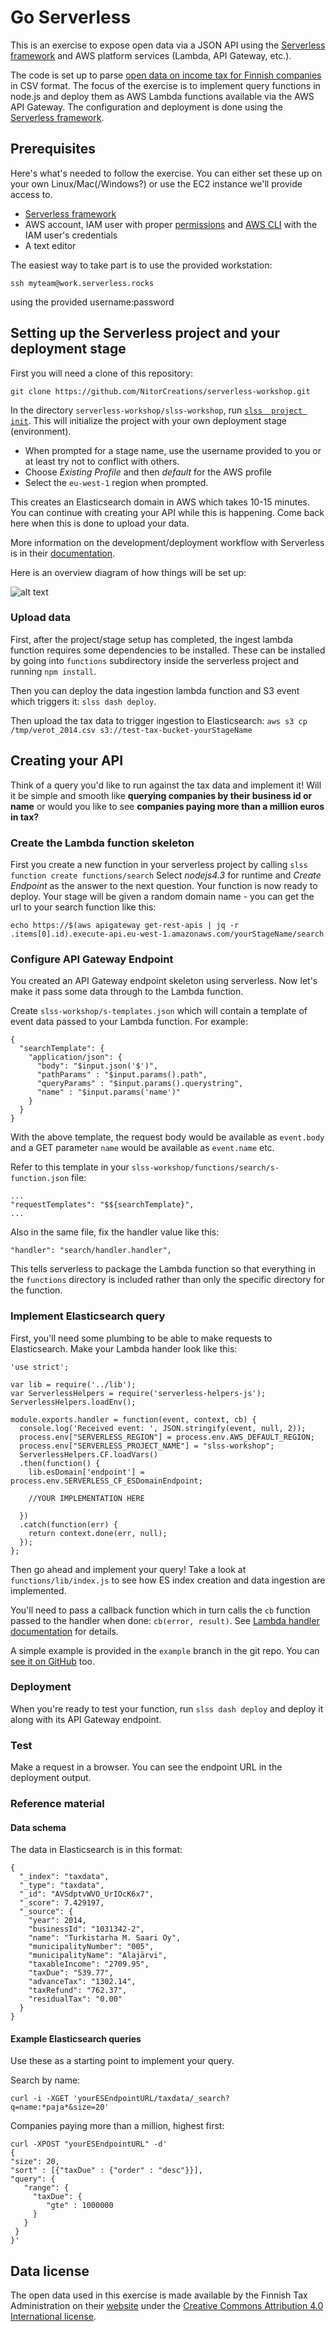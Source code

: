 # Go Serverless

This is an exercise to expose open data via a JSON API using the [Serverless framework][serverless] and AWS platform services (Lambda, API Gateway, etc.).

The code is set up to parse [open data on income tax for Finnish companies](https://www.vero.fi/fi-FI/Avoin_data) in CSV format. The focus of the exercise is to implement query functions in node.js and deploy them as AWS Lambda functions available via the AWS API Gateway. The configuration and deployment is done using the [Serverless framework][serverless].

## Prerequisites

Here's what's needed to follow the exercise. You can either set these up on your
own Linux/Mac(/Windows?) or use the EC2 instance we'll provide access to.

- [Serverless framework][serverless]
- AWS account, IAM user with proper [permissions](http://docs.serverless.com/docs/configuring-aws) and [AWS CLI](http://docs.aws.amazon.com/cli/latest/userguide/installing.html)
  with the IAM user's credentials
- A text editor

The easiest way to take part is to use the provided workstation:
```
ssh myteam@work.serverless.rocks
```
using the provided username:password

## Setting up the Serverless project and your deployment stage

First you will need a clone of this repository:
```
git clone https://github.com/NitorCreations/serverless-workshop.git
```

In the directory ```serverless-workshop/slss-workshop```, run [`slss  project init`][serverless-init]. This will initialize the project with your own deployment stage (environment).
  * When prompted for a stage name, use the username provided to you or at least try not to conflict with others.
  * Choose *Existing Profile* and then *default* for the AWS profile
  * Select the `eu-west-1` region when prompted.

This creates an Elasticsearch domain in AWS which takes 10-15 minutes. You can continue with creating your API while this is happening. Come back here when this is done to upload your data.

More information on the development/deployment workflow with Serverless is in their [documentation][serverless-workflow].

Here is an overview diagram of how things will be set up:

![alt text][diagram]


### Upload data

First, after the project/stage setup has completed, the ingest lambda function requires
some dependencies to be installed. These can be installed by going into ```functions```
subdirectory inside the serverless project and running ```npm install```.

Then you can deploy the data ingestion lambda function and S3 event which triggers it: ```slss dash deploy```.

Then upload the tax data to trigger ingestion to Elasticsearch: ```aws s3 cp /tmp/verot_2014.csv s3://test-tax-bucket-yourStageName```

## Creating your API

Think of a query you'd like to run against the tax data and implement it! Will it be simple and smooth like **querying companies by their business id or name** or would you like to see **companies paying more than a million euros in tax?**

### Create the Lambda function skeleton

First you create a new function in your serverless project by calling ```slss function create functions/search```
Select *nodejs4.3* for runtime and *Create Endpoint* as the answer to the next question.
Your function is now ready to deploy. Your stage will be given a random domain name -
you can get the url to your search function like this:
```
echo https://$(aws apigateway get-rest-apis | jq -r .items[0].id).execute-api.eu-west-1.amazonaws.com/yourStageName/search
```

### Configure API Gateway Endpoint

You created an API Gateway endpoint skeleton using serverless. Now let's make it pass some data through to the Lambda function.

Create `slss-workshop/s-templates.json` which will contain a template of event data passed to your Lambda function. For example:

```
{
  "searchTemplate": {
    "application/json": {
      "body": "$input.json('$')",
      "pathParams" : "$input.params().path",
      "queryParams" : "$input.params().querystring",
      "name" : "$input.params('name')"
    }
  }
}
```

With the above template, the request body would be available as `event.body` and a GET parameter `name` would be available as `event.name` etc.

Refer to this template in your `slss-workshop/functions/search/s-function.json` file:

```
...
"requestTemplates": "$${searchTemplate}",
...
```

Also in the same file, fix the handler value like this:

```
"handler": "search/handler.handler",
```

This tells serverless to package the Lambda function so that everything in the `functions` directory is included rather than only
the specific directory for the function.

### Implement Elasticsearch query

First, you'll need some plumbing to be able to make requests to Elasticsearch. Make your Lambda hander look like this:

```
'use strict';

var lib = require('../lib');
var ServerlessHelpers = require('serverless-helpers-js');
ServerlessHelpers.loadEnv();

module.exports.handler = function(event, context, cb) {
  console.log('Received event: ', JSON.stringify(event, null, 2));
  process.env["SERVERLESS_REGION"] = process.env.AWS_DEFAULT_REGION;
  process.env["SERVERLESS_PROJECT_NAME"] = "slss-workshop";
  ServerlessHelpers.CF.loadVars()
  .then(function() {
    lib.esDomain['endpoint'] = process.env.SERVERLESS_CF_ESDomainEndpoint;

    //YOUR IMPLEMENTATION HERE

  })
  .catch(function(err) {
    return context.done(err, null);
  });
};

```

Then go ahead and implement your query! Take a look at `functions/lib/index.js` to see how ES index creation and data ingestion are implemented.

You'll need to pass a callback function which in turn calls the `cb` function passed to the handler when done: `cb(error, result)`. See [Lambda handler documentation][lambda-handler] for details.

A simple example is provided in the `example` branch in the git repo. You can [see it on GitHub][examplediff] too.

### Deployment

When you're ready to test your function, run `slss dash deploy` and deploy it along with its API Gateway endpoint.

### Test

Make a request in a browser. You can see the endpoint URL in the deployment output.

### Reference material

#### Data schema

The data in Elasticsearch is in this format:

```
{
  "_index": "taxdata",
  "_type": "taxdata",
  "_id": "AVSdptvWVO_UrIOcK6x7",
  "_score": 7.429197,
  "_source": {
    "year": 2014,
    "businessId": "1031342-2",
    "name": "Turkistarha M. Saari Oy",
    "municipalityNumber": "005",
    "municipalityName": "Alajärvi",
    "taxableIncome": "2709.95",
    "taxDue": "539.77",
    "advanceTax": "1302.14",
    "taxRefund": "762.37",
    "residualTax": "0.00"
  }
}
```

#### Example Elasticsearch queries

Use these as a starting point to implement your query.

Search by name:
```
curl -i -XGET 'yourESEndpointURL/taxdata/_search?q=name:*paja*&size=20'
```

Companies paying more than a million, highest first:
```
curl -XPOST "yourESEndpointURL" -d'
{
"size": 20,
"sort" : [{"taxDue" : {"order" : "desc"}}],
"query": {
   "range": {
     "taxDue": {
        "gte" : 1000000
     }
   }
 }
}'

```

## Data license

The open data used in this exercise is made available by the Finnish Tax Administration on their [website][verofi-avoin] under the [Creative Commons Attribution 4.0 International license][cc-by-40].

[serverless]: https://github.com/serverless/serverless
[serverless-workflow]: http://docs.serverless.com/docs/workflow
[serverless-init]: http://docs.serverless.com/docs/project-init
[verofi-avoin]: https://www.vero.fi/fi-FI/Avoin_data
[cc-by-40]: http://creativecommons.org/licenses/by/4.0/deed.en
[lambda-handler]: http://docs.aws.amazon.com/lambda/latest/dg/nodejs-prog-model-handler.html
[aws-httpreq]: http://docs.aws.amazon.com/AWSJavaScriptSDK/latest/AWS/HttpRequest.html
[examplediff]: https://github.com/NitorCreations/serverless-workshop/compare/example?expand=1

[diagram]: http://plantuml.com/plantuml/png/RP9FRvn03CNlyoaiBZqbbxsXQANqZz98bTfgM-rbByxWmWYOGMDFAAhwtMk6pR8aFJ73-s4_FyEjymD6xA51NutHYP07YOdCExveVV31DZ7qj4YhCg1jiQQ3J1r192jN6ZTOXT7v6dvXnsHi5r85zyS3_340DlH3yEG5nX1RG8RYg0SM51SyEAydRwc0kxjCt3B5PueTCT_6O5k6_HusTN1mzPWBQO-Jl__s20yeDE9KRBWE-wSAL_1BlhzYGiqhyM5sVaInZTAgR5cw8k5JXooEBHD6ssn1ths0SDZ1-sHRaiByDMWbH4Wwu1f34uRJdACuwmRqogrrQYTDUihiWvFFUemqXC8ORN1JtUpF4vRm8xgwrgeL2cgYDV6ShJa7a57Y4XwpagatsY7FiMWcMrHXtaS9iq_GLSr1DnJfv7KAlKyXwNFqKD6pisJETY_VQPgUikLBGTwLy7Fe0bOW-FjLjxpN4hudYjEL_E9qdvTLmjSaGresPypoB_mtZ6KpnkJVRaDy9BKmNGddpilxVm00 "Deployment diagram"

